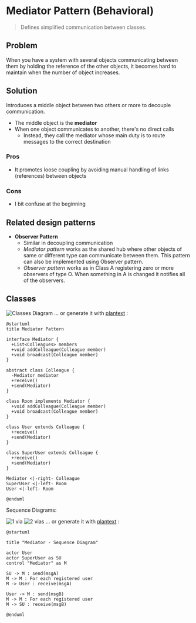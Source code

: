 # Mediator Pattern (Behavioral)
>Defines simplified communication between classes.

## Problem
When you have a system with several objects communicating between them by holding the reference of the other objects, it becomes hard to maintain when the number of object increases.

## Solution
Introduces a middle object between two others or more to decouple communication.
- The middle object is the **mediator**
- When one object communicates to another, there's no direct calls
   - Instead, they call the mediator whose main duty is to route messages to the correct destination

### Pros
- It promotes loose coupling by avoiding manual handling of links (references) between objects

### Cons
- I bit confuse at the beginning

## Related design patterns
- **Observer Pattern**
  - Similar in decoupling communication
  - _Mediator pattern_ works as the shared hub where other objects of same or different type can communicate between them.  This pattern can also be implemented using Observer pattern.
  - _Observer pattern_ works as in Class A registering zero or more observers of type O. When something in A is changed it notifies all of the observers.

## Classes
![Classes Diagram](http://i.imgur.com/LO6Ad6a.png)
... or generate it with [plantext](https://www.planttext.com/) :
```
@startuml
title Mediator Pattern

interface Mediator {
  +List<Colleagues> members 
  +void addColleague(Colleague member)
  +void broadcast(Colleague member)
}

abstract class Colleague {
  -Mediator mediator
  +receive()
  +send(Mediator)
}

class Room implements Mediator {
  +void addColleague(Colleague member)
  +void broadcast(Colleague member)
}

class User extends Colleague {
  +receive()
  +send(Mediator)
}

class SuperUser extends Colleague {
  +receive()
  +send(Mediator)
}

Mediator <|-right- Colleague
SuperUser <|-left- Room
User <|-left- Room

@enduml
```

Sequence Diagrams:

![1 via](http://i.imgur.com/C8XQoZw.png)
![2 vias](http://i.imgur.com/cpYuWv9.png)
... or generate it with [plantext](https://www.planttext.com/) :
```
@startuml

title "Mediator - Sequence Diagram"

actor User
actor SuperUser as SU
control "Mediator" as M

SU -> M : send(msgA)
M -> M : For each registered user
M -> User : receive(msgA)

User -> M : send(msgB)
M -> M : For each registered user
M -> SU : receive(msgB)

@enduml
```

